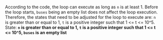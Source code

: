 According to the code, the loop can execute as long as `n` is at least 1. Before the loop starts, `buses` being an empty list does not affect the loop execution. Therefore, the states that need to be adjusted for the loop to execute are: `n` is greater than or equal to 1, `t` is a positive integer such that 1 <= t <= 10^5.
State: **`n` is greater than or equal to 1, `t` is a positive integer such that 1 <= t <= 10^5, `buses` is an empty list**